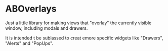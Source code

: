 ABOverlays
==========

Just a little library for making views that "overlay" the currently visible window, including modals and drawers.

It is intended t be sublassed to creat emore specific widgets like "Drawers", "Alerts" and "PopUps".
